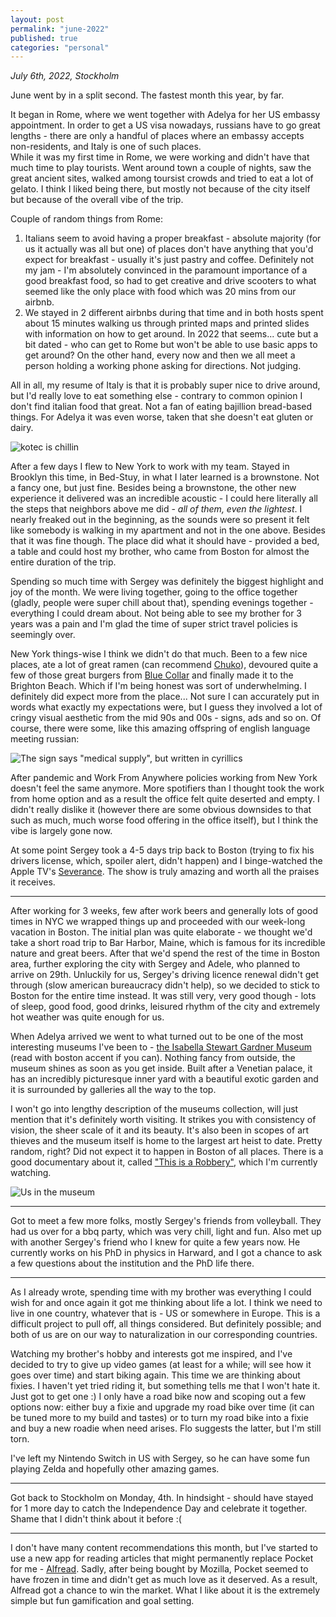 ```yaml
---
layout: post
permalink: "june-2022"
published: true
categories: "personal" 
---
```


_July 6th, 2022, Stockholm_

June went by in a split second. The fastest month this year, by far.

It began in Rome, where we went together with Adelya for her US embassy appointment. In order to get a US visa nowadays, russians have to go great lengths - there are only a handful of places where an embassy accepts non-residents, and Italy is one of such places.  
While it was my first time in Rome, we were working and didn't have that much time to play tourists. Went around town a couple of nights, saw the great ancient sites, walked among toursist crowds and tried to eat a lot of gelato.
I think I liked being there, but mostly not because of the city itself but because of the overall vibe of the trip. 

Couple of random things from Rome:
1. Italians seem to avoid having a proper breakfast - absolute majority (for us it actually was all but one) of places don't have anything that you'd expect for breakfast - usually it's just pastry and coffee. Definitely not my jam - I'm absolutely convinced in the paramount importance of a good breakfast food, so had to get creative and drive scooters to what seemed like the only place with food which was 20 mins from our airbnb.
2. We stayed in 2 different airbnbs during that time and in both hosts spent about 15 minutes walking us through printed maps and printed slides with information on how to get around. In 2022 that seems... cute but a bit dated - who can get to Rome but won't be able to use basic apps to get around? On the other hand, every now and then we all meet a person holding a working phone asking for directions. Not judging.

All in all, my resume of Italy is that it is probably super nice to drive around, but I'd really love to eat something else - contrary to common opinion I don't find italian food that great. Not a fan of eating bajillion bread-based things. For Adelya it was even worse, taken that she doesn't eat gluten or dairy.

![kotec is chillin](../assets/kotec_in_italy.jpg)

After a few days I flew to New York to work with my team. Stayed in Brooklyn this time, in Bed-Stuy, in what I later learned is a brownstone.
Not a fancy one, but just fine. Besides being a brownstone, the other new experience it delivered was an incredible acoustic - I could here literally all the steps that neighbors above me did - _all of them, even the lightest_. I nearly freaked out in the beginning, as the sounds were so present it felt like somebody is walking in my apartment and not in the one above. Besides that it was fine though. The place did what it should have - provided a bed, a table and could host my brother, who came from Boston for almost the entire duration of the trip.  

Spending so much time with Sergey was definitely the biggest highlight and joy of the month. We were living together, going to the office together (gladly, people were super chill about that), spending evenings together - everything I could dream about. Not being able to see my brother for 3 years was a pain and I'm glad the time of super strict travel policies is seemingly over.

New York things-wise I think we didn't do that much. Been to a few nice places, ate a lot of great ramen (can recommend [Chuko](http://chukobk.com/)), devoured quite a few of those great burgers from [Blue Collar](https://bluecollar-burger.com/) and finally made it to the Brighton Beach. Which if I'm being honest was sort of underwhelming. I definitely did expect more from the place... Not sure I can accurately put in words what exactly my expectations were, but I guess they involved a lot of cringy visual aesthetic from the mid 90s and 00s - signs, ads and so on. 
Of course, there were some, like this amazing offspring of english language meeting russian:

![The sign says "medical supply", but written in cyrillics](../assets/medical_supply.jpg)

After pandemic and Work From Anywhere policies working from New York doesn't feel the same anymore.
More spotifiers than I thought took the work from home option and as a result the office felt quite deserted and empty. I didn't really dislike it (however there are some obvious downsides to that such as much, much worse food offering in the office itself), but I think the vibe is largely gone now.

At some point Sergey took a 4-5 days trip back to Boston (trying to fix his drivers license, which, spoiler alert, didn't happen) and I binge-watched the Apple TV's [Severance](https://www.imdb.com/title/tt11280740/). The show is truly amazing and worth all the praises it receives. 

____________

After working for 3 weeks, few after work beers and generally lots of good times in NYC we wrapped things up and proceeded with our week-long vacation in Boston. 
The initial plan was quite elaborate - we thought we'd take a short road trip to Bar Harbor, Maine, which is famous for its incredible nature and great beers. After that we'd spend the rest of the time in Boston area, further exploring the city with Sergey and Adele, who planned to arrive on 29th.
Unluckily for us, Sergey's driving licence renewal didn't get through (slow american bureaucracy didn't help), so we decided to stick to Boston for the entire time instead. It was still very, very good though - lots of sleep, good food, good drinks, leisured rhythm of the city and extremely hot weather was quite enough for us.

When Adelya arrived we went to what turned out to be one of the most interesting museums I've been to - [the Isabella Stewart Gardner Museum](https://www.gardnermuseum.org/) (read with boston accent if you can). Nothing fancy from outside, the museum shines as soon as you get inside. Built after a Venetian palace, it has an incredibly picturesque inner yard with a beautiful exotic garden and it is surrounded by galleries all the way to the top.

I won't go into lengthy description of the museums collection, will just mention that it's definitely worth visiting. 
It strikes you with consistency of vision, the sheer scale of it and its beauty. It's also been in scopes of art thieves and the museum itself is home to the largest art heist to date. Pretty random, right? Did not expect it to happen in Boston of all places. There is a good documentary about it, called ["This is a Robbery"](https://en.wikipedia.org/wiki/This_Is_a_Robbery), which I'm currently watching.

![Us in the museum](../assets/us_in_the_museum.jpg)

______

Got to meet a few more folks, mostly Sergey's friends from volleyball. They had us over for a bbq party, which was very chill, light and fun. Also met up with another Sergey's friend who I knew for quite a few years now. He currently works on his PhD in physics in Harward, and I got a chance to ask a few questions about the institution and the PhD life there.

______

As I already wrote, spending time with my brother was everything I could wish for and once again it got me thinking about life a lot. I think we need to live in one country, whatever that is - US or somewhere in Europe. This is a difficult project to pull off, all things considered. But definitely possible; and both of us are on our way to naturalization in our corresponding countries.

Watching my brother's hobby and interests got me inspired, and I've decided to try to give up video games (at least for a while; will see how it goes over time) and start biking again. This time we are thinking about fixies. I haven't yet tried riding it, but something tells me that I won't hate it.
Just got to get one :) I only have a road bike now and scoping out a few options now: either buy a fixie and upgrade my road bike over time (it can be tuned more to my build and tastes) or to turn my road bike into a fixie and buy a new roadie when need arises. Flo suggests the latter, but I'm still torn.

I've left my Nintendo Switch in US with Sergey, so he can have some fun playing Zelda and hopefully other amazing games. 

_______

Got back to Stockholm on Monday, 4th. In hindsight - should have stayed for 1 more day to catch the Independence Day and celebrate it together. Shame that I didn't think about it before :(

_______

I don't have many content recommendations this month, but I've started to use a new app for reading articles that might permanently replace Pocket for me - [Alfread](https://alfreadapp.com/). Sadly, after being bought by Mozilla, Pocket seemed to have frozen in time and didn't get as much love as it deserved. As a result, Alfread got a chance to win the market. What I like about it is the extremely simple but fun gamification and goal setting. 
